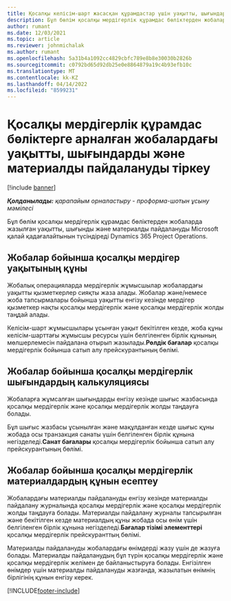 ```yaml
---
title: Қосалқы келісім-шарт жасасқан құрамдастар үшін уақытты, шығындарды және материалдың пайдаланылуын жазу
description: Бұл бөлім қосалқы мердігерлік құрамдас бөліктерден жобаларда жазылған уақытты, шығынды және материалды пайдалануды Microsoft қалай қадағалайтынын түсіндіреді Dynamics 365 Project Operations.
author: rumant
ms.date: 12/03/2021
ms.topic: article
ms.reviewer: johnmichalak
ms.author: rumant
ms.openlocfilehash: 5a31b4a1092cc4829cbfc789e8b8e30030b2826b
ms.sourcegitcommit: c0792bd65d92db25e0e8864879a19c4b93efb10c
ms.translationtype: MT
ms.contentlocale: kk-KZ
ms.lasthandoff: 04/14/2022
ms.locfileid: "8599231"
---
```

# <a name="recording-time-expenses-and-material-usage-on-projects-for-subcontracted-components"></a>Қосалқы мердігерлік құрамдас бөліктерге арналған жобалардағы уақытты, шығындарды және материалды пайдалануды тіркеу

[!include [banner](../../includes/dataverse-preview.md)]

_**Қолданылады:** қарапайым орналастыру - проформа-шотын ұсыну мәмілесі_

Бұл бөлім қосалқы мердігерлік құрамдас бөліктерден жобаларда жазылған уақытты, шығынды және материалды пайдалануды Microsoft қалай қадағалайтынын түсіндіреді Dynamics 365 Project Operations.

## <a name="costing-for-subcontractor-time-on-projects"></a>Жобалар бойынша қосалқы мердігер уақытының құны
Жобалық операцияларда мердігерлік жұмысшылар жобалардағы уақытты қызметкерлер сияқты жаза алады. Жобалар және/немесе жоба тапсырмалары бойынша уақытты енгізу кезінде мердігер қызметкер нақты қосалқы мердігерлік және қосалқы мердігерлік жолды таңдай алады.

Келісім-шарт жұмысшылары ұсынған уақыт бекітілген кезде, жоба құны келісім-шарттағы жұмысшы ресурсы үшін белгіленген бірлік құнының мөлшерлемесін пайдалана отырып жазылады.**Рөлдік бағалар** қосалқы мердігерлік бойынша сатып алу прейскурантының бөлімі.

## <a name="costing-for-subcontracted-expenses-on-projects"></a>Жобалар бойынша қосалқы мердігерлік шығындардың калькуляциясы
Жобаларға жұмсалған шығындарды енгізу кезінде шығыс жазбасында қосалқы мердігерлік және қосалқы мердігерлік жолды таңдауға болады. 

Бұл шығыс жазбасы ұсынылған және мақұлданған кезде шығыс құны жобада осы транзакция санаты үшін белгіленген бірлік құнына негізделеді.**Санат бағалары** қосалқы мердігерлік бойынша сатып алу прейскурантының бөлімі.

## <a name="costing-for-subcontracted-materials-on-projects"></a>Жобалар бойынша қосалқы мердігерлік материалдардың құнын есептеу
Жобалардағы материалды пайдалануды енгізу кезінде материалды пайдалану журналында қосалқы мердігерлік және қосалқы мердігерлік жолды таңдауға болады. Материалды пайдалану журналы тапсырылған және бекітілген кезде материалдың құны жобада осы өнім үшін белгіленген бірлік құнына негізделеді.**Бағалар тізімі элементтері** қосалқы мердігерлік прейскуранттың бөлімі.

Материалды пайдалануды жобалардағы өнімдерді жазу үшін де жазуға болады. Материалды пайдаланудың бұл түрін қосалқы мердігерлік және қосалқы мердігерлік желімен де байланыстыруға болады. Енгізілген өнімдер үшін материалды пайдалануды жазғанда, жазылатын өнімнің бірлігінің құнын енгізу керек. 


[!INCLUDE[footer-include](../../includes/footer-banner.md)]
